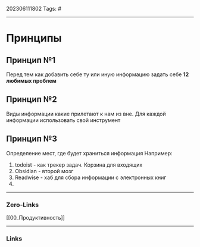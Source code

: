 202306111802
Tags: #

---
# Принципы
## Принцип №1
Перед тем как добавить себе ту или иную информацию задать себе **12 любимых проблем**

## Принцип №2
Виды информации какие прилетают к нам из вне. Для каждой информации использовать свой инструмент

## Принцип №3
Определение мест, где будет храниться информация 
Например: 
1. todoist - как трекер задач. Корзина для входящих
2. Obsidian - второй мозг
3. Readwise - хаб для сбора информации с электронных книг
4. 


---
### Zero-Links
[[00_Продуктивность]]


---
### Links
